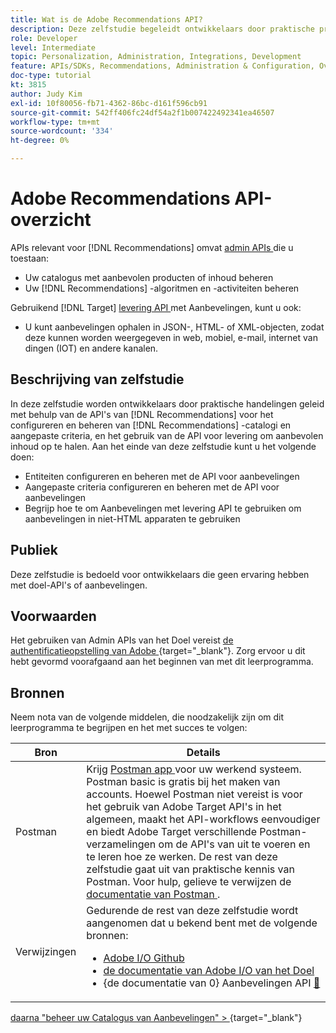 ```yaml
---
title: Wat is de Adobe Recommendations API?
description: Deze zelfstudie begeleidt ontwikkelaars door praktische praktijk gebruikend de Aanbevelingen APIs van Adobe Target om de catalogi van Aanbevelingen en douanecriteria te vormen en te beheren, evenals het gebruiken van levering API om aanbevelingen inhoud terug te winnen.
role: Developer
level: Intermediate
topic: Personalization, Administration, Integrations, Development
feature: APIs/SDKs, Recommendations, Administration & Configuration, Overview
doc-type: tutorial
kt: 3815
author: Judy Kim
exl-id: 10f80056-fb71-4362-86bc-d161f596cb91
source-git-commit: 542ff406fc24df54a2f1b007422492341ea46507
workflow-type: tm+mt
source-wordcount: '334'
ht-degree: 0%

---
```


# Adobe Recommendations API-overzicht

APIs relevant voor [!DNL Recommendations] omvat [ admin APIs ](https://experienceleague.adobe.com/docs/target/using/apis/api-overview.html?lang=nl-NL) die u toestaan:

* Uw catalogus met aanbevolen producten of inhoud beheren
* Uw [!DNL Recommendations] -algoritmen en -activiteiten beheren

Gebruikend [!DNL Target] [ levering API ](https://experienceleague.adobe.com/docs/target/using/apis/api-overview.html?lang=nl-NL) met Aanbevelingen, kunt u ook:

* U kunt aanbevelingen ophalen in JSON-, HTML- of XML-objecten, zodat deze kunnen worden weergegeven in web, mobiel, e-mail, internet van dingen (IOT) en andere kanalen.

## Beschrijving van zelfstudie

In deze zelfstudie worden ontwikkelaars door praktische handelingen geleid met behulp van de API&#39;s van [!DNL Recommendations] voor het configureren en beheren van [!DNL Recommendations] -catalogi en aangepaste criteria, en het gebruik van de API voor levering om aanbevolen inhoud op te halen. Aan het einde van deze zelfstudie kunt u het volgende doen:

* Entiteiten configureren en beheren met de API voor aanbevelingen
* Aangepaste criteria configureren en beheren met de API voor aanbevelingen
* Begrijp hoe te om Aanbevelingen met levering API te gebruiken om aanbevelingen in niet-HTML apparaten te gebruiken

## Publiek

Deze zelfstudie is bedoeld voor ontwikkelaars die geen ervaring hebben met doel-API&#39;s of aanbevelingen.

## Voorwaarden

Het gebruiken van Admin APIs van het Doel vereist [ de authentificatieopstelling van Adobe ](https://experienceleague.adobe.com/docs/target-dev/developer/api/configure-authentication.html?lang=nl-NL){target="_blank"}. Zorg ervoor u dit hebt gevormd voorafgaand aan het beginnen van met dit leerprogramma.

## Bronnen

Neem nota van de volgende middelen, die noodzakelijk zijn om dit leerprogramma te begrijpen en het met succes te volgen:

| Bron | Details |
| --- | --- |
| Postman | Krijg [ Postman app ](https://www.postman.com/downloads/) voor uw werkend systeem. Postman basic is gratis bij het maken van accounts. Hoewel Postman niet vereist is voor het gebruik van Adobe Target API&#39;s in het algemeen, maakt het API-workflows eenvoudiger en biedt Adobe Target verschillende Postman-verzamelingen om de API&#39;s van uit te voeren en te leren hoe ze werken. De rest van deze zelfstudie gaat uit van praktische kennis van Postman. Voor hulp, gelieve te verwijzen de [ documentatie van Postman ](https://learning.getpostman.com/). |
| Verwijzingen | Gedurende de rest van deze zelfstudie wordt aangenomen dat u bekend bent met de volgende bronnen:<UL><li>[ Adobe I/O Github ](https://github.com/adobeio)</li><li>[ de documentatie van Adobe I/O van het Doel ](https://developers.adobetarget.com/api/#introduction)</li><li>{de documentatie van 0} Aanbevelingen API [&#128279;](https://developers.adobetarget.com/api/recommendations/)</li></ul> |

[ daarna &quot;beheer uw Catalogus van Aanbevelingen&quot; > ](https://experienceleague.adobe.com/docs/target-dev/developer/api/recommendations-api/manage-catalog.html?lang=nl-NL){target="_blank"}

